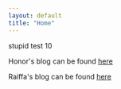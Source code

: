 ```yaml
---
layout: default
title: "Home"
---
```

stupid test 10

Honor's blog can be found [here](https://suzannehare.github.io/testrepo.github.io/HonorBlog/)

Raiffa's blog can be found [here](https://suzannehare.github.io/testrepo.github.io/RaiffaBlog/)
